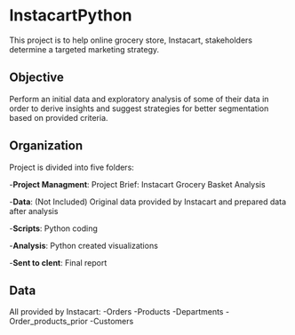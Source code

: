 # InstacartPython
This project is to help online grocery store, Instacart, stakeholders determine a targeted marketing strategy.
## Objective
Perform an initial data and exploratory analysis of some of their data in order to derive insights and suggest strategies for better segmentation based on provided criteria.
## Organization
Project is divided into five folders:

-**Project Managment**: Project Brief: Instacart Grocery Basket Analysis

-**Data**: (Not Included) Original data provided by Instacart and prepared data after analysis

-**Scripts**: Python coding

-**Analysis**: Python created visualizations

-**Sent to clent**: Final report
## Data
All provided by Instacart: 
-Orders
-Products
-Departments
-Order_products_prior
-Customers
